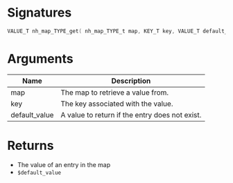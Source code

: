 <!-- start reference -->

# Signatures

```c
VALUE_T nh_map_TYPE_get( nh_map_TYPE_t map, KEY_T key, VALUE_T default_value )
```

# Arguments

|Name|Description|
|---|---|
|map|The map to retrieve a value from.|
|key|The key associated with the value.|
|default_value|A value to return if the entry does not exist.|

# Returns

- The value of an entry in the map
- `$default_value`

<!-- end reference -->
